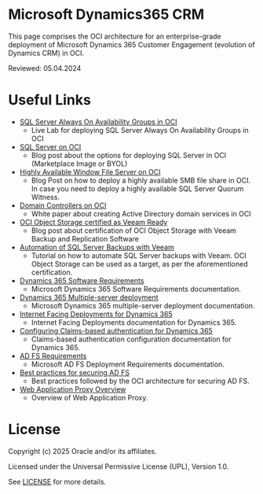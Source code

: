 # Microsoft Dynamics365 CRM
 
This page comprises the OCI architecture for an enterprise-grade deployment of Microsoft Dynamics 365 Customer Engagement (evolution of Dynamics CRM) in OCI. 
 
Reviewed: 05.04.2024

# Useful Links
 
- [SQL Server Always On Availability Groups in OCI](https://docs.oracle.com/en/solutions/deploy-microsoft-sql-on-oci/index.html#GUID-4CF77046-5045-492A-9229-FB8A7A7EF4C3)
    - Live Lab for deploying SQL Server Always On Availability Groups in OCI
- [SQL Server on OCI](https://blogs.oracle.com/cloud-infrastructure/post/microsoft-sql-server-on-oci)
    - Blog post about the options for deploying SQL Server in OCI (Marketplace Image or BYOL)
- [Highly Available Window File Server on OCI](https://www.ateam-oracle.com/post/deploying-a-highly-available-windows-file-server-on-oci)
    - Blog Post on how to deploy a highly available SMB file share in OCI. In case you need to deploy a highly available SQL Server Quorum Witness.
- [Domain Controllers on OCI](https://docs.oracle.com/en-us/iaas/Content/Resources/Assets/whitepapers/creating-active-directory-domain-services-in-oci.pdf)
    - White paper about creating Active Directory domain services in OCI
- [OCI Object Storage certified as Veeam Ready](https://blogs.oracle.com/cloud-infrastructure/post/veeam-ready-qualification-oci-object-storage)
    - Blog post about certification of OCI Object Storage with Veeam Backup and Replication Software
- [Automation of SQL Server Backups with Veeam](https://helpcenter.veeam.com/docs/agentforwindows/userguide/howto_sql_backup.html?ver=60)
    - Tutorial on how to automate SQL Server backups with Veeam. OCI Object Storage can be used as a target, as per the aforementioned certification.
- [Dynamics 365 Software Requirements](https://learn.microsoft.com/en-us/dynamics365/customerengagement/on-premises/deploy/software-requirements-for-microsoft-dynamics-365-server?view=op-9-1)
    - Microsoft Dynamics 365 Software Requirements documentation.
- [Dynamics 365 Multiple-server deployment](https://learn.microsoft.com/en-us/dynamics365/customerengagement/on-premises/deploy/microsoft-dynamics-365-multiple-server-deployment?view=op-9-1)
    - Microsoft Dynamics 365 multiple-server deployment documentation.
- [Internet Facing Deployments for Dynamics 365](https://learn.microsoft.com/en-us/dynamics365/customerengagement/on-premises/deploy/configure-ifd-for-dynamics-365?view=op-9-1)
    - Internet Facing Deployments documentation for Dynamics 365.
- [Configuring Claims-based authentication for Dynamics 365](https://www.microsoft.com/en-us/download/details.aspx?id=41701)
    - Claims-based authentication configuration documentation for Dynamics 365.
- [AD FS Requirements](https://learn.microsoft.com/en-us/windows-server/identity/ad-fs/overview/ad-fs-requirements#BKMK_7)
    - Microsoft AD FS Deployment Requirements documentation.
- [Best practices for securing AD FS](https://learn.microsoft.com/en-us/windows-server/identity/ad-fs/deployment/best-practices-securing-ad-fs)
    - Best practices followed by the OCI architecture for securing AD FS.
- [Web Application Proxy Overview](https://learn.microsoft.com/en-us/previous-versions/windows/it-pro/windows-server-2012-R2-and-2012/dn584113(v=ws.11)?redirectedfrom=MSDN)
    - Overview of Web Application Proxy.


# License
 
Copyright (c) 2025 Oracle and/or its affiliates.
 
Licensed under the Universal Permissive License (UPL), Version 1.0.
 
See [LICENSE](https://github.com/oracle-devrel/technology-engineering/blob/main/LICENSE) for more details.
